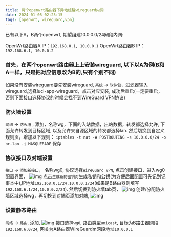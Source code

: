 ```yaml
---
title: 两个openwrt路由器下异地组建wireguard内网
date: 2024-01-05 02:25:15
tags: [openwrt, wireguard,vpn]
---
```

已有以下A，B两个openwrt, 期望组建10.0.0.0/24网段内网:


OpenWrt路由器A IP：`192.168.0.1, 10.0.0.1`
OpenWrt路由器B IP：`192.168.6.1, 10.0.0.2`

### 首先，在两个openwrt路由器上上安装wireguard, 以下以A为例(B和A一样，只是把对应信息改为B的,只有个别不同)
如果没有安装wireguard要先安装wireguard, `系统` -> `软件包`，过滤器输入wireguard,选择luci-app-wireguard，点击对应安装, 成功后重启(一定要重启，否则下面接口选择协议的时候会找不到WireGuard VPN协议)

### 防火墙设置
`网络` -> `防火墙` , 添加，名称wg，下面的入站数据，出站数据，转发都选择允许, 下面允许转发到目标区域, 以及允许来自源区域的转发都选择lan.
然后切换到自定义规则页，增加以下规则：
`iptables -t nat -A POSTROUTING -s 10.0.0.0/24 -o br-lan -j MASQUERADE`
保存

### 协议接口及对端设置
`接口` -> `添加新接口`， 名称wg0, 协议选择`WireGuard VPN`, 点击创建接口，进入wg0配置界面，
![img](/image/wireguard/wg1.jpg)
点击`生成新的密钥对`生成私钥和公钥(为方便后面配置可先记到记事本中),IP地址`192.168.0.1/24,10.0.0.1/24`(如果是B路由器则填写`192.168.6.1/24,10.0.0.2/24`). 然后切换到防火墙tab页，
![img](/image/wireguard/wg2.jpg)
创建/分配防火墙区域选择wg，再切换到对端页添加对端,
![img](/image/wireguard/wg3.jpg)

### 设置静态路由
`网络` -> `路由`, 添加,
![img](/image/wireguard/wg4.jpg)
接口选择`wg0`, 路由类型`unicast`, 目标为B路由器网段`192.168.6.0/24`, 网关为A路由器WireGuardm网段地址`10.0.0.1`

